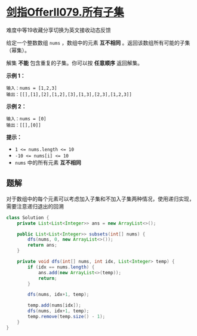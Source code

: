 # [剑指OfferII079.所有子集](https://leetcode-cn.com/problems/TVdhkn/)

难度中等19收藏分享切换为英文接收动态反馈

给定一个整数数组 `nums` ，数组中的元素 **互不相同** 。返回该数组所有可能的子集（幂集）。

解集 **不能** 包含重复的子集。你可以按 **任意顺序** 返回解集。

 

**示例 1：**

```
输入：nums = [1,2,3]
输出：[[],[1],[2],[1,2],[3],[1,3],[2,3],[1,2,3]]
```

**示例 2：**

```
输入：nums = [0]
输出：[[],[0]]
```

 

**提示：**

- `1 <= nums.length <= 10`
- `-10 <= nums[i] <= 10`
- `nums` 中的所有元素 **互不相同**

## 题解

对于数组中的每个元素可以考虑加入子集和不加入子集两种情况，使用递归实现，需要注意递归退出的回溯

```java
class Solution {
    private List<List<Integer>> ans = new ArrayList<>();

    public List<List<Integer>> subsets(int[] nums) {
        dfs(nums, 0, new ArrayList<>());
        return ans;
    }

    private void dfs(int[] nums, int idx, List<Integer> temp) {
        if (idx == nums.length) {
            ans.add(new ArrayList<>(temp));
            return;
        }

        dfs(nums, idx+1, temp);

        temp.add(nums[idx]);
        dfs(nums, idx+1, temp);
        temp.remove(temp.size() - 1);
    }
}
```

